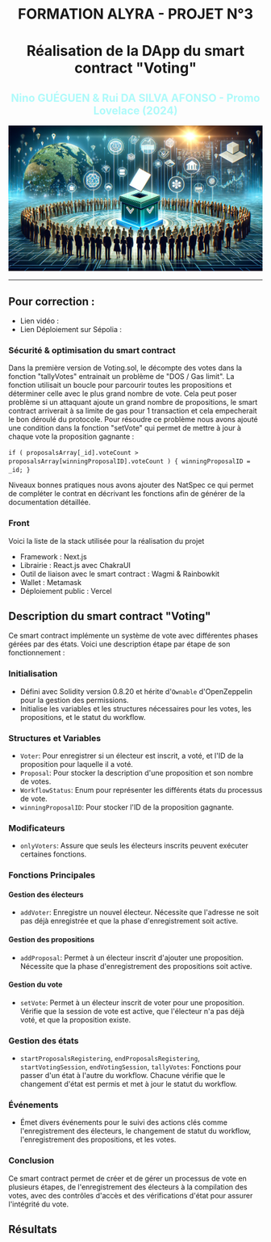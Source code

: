 <h1 align="center">FORMATION ALYRA - PROJET N°3</h1>
<h1 align="center">Réalisation de la DApp du smart contract "Voting"</h1>
<h2 align="center" style="color:#AEFAFA;">Nino GUÉGUEN & Rui DA SILVA AFONSO - Promo Lovelace (2024)</h2>

![Alt text](assets/Voting.webp)

---

## Pour correction :

- Lien vidéo :
- Lien Déploiement sur Sépolia : 

### Sécurité & optimisation du smart contract

Dans la première version de Voting.sol, le décompte des votes dans la fonction "tallyVotes" entrainait un problème de "DOS / Gas limit". La fonction utilisait un boucle pour parcourir toutes les propositions et déterminer celle avec le plus grand nombre de vote. Cela peut poser problème si un attaquant ajoute un grand nombre de propositions, le smart contract arriverait à sa limite de gas pour 1 transaction et cela empecherait le bon déroulé du protocole.
Pour résoudre ce problème nous avons ajouté une condition dans la fonction "setVote" qui permet de mettre à jour à chaque vote la proposition gagnante :

`if (
    proposalsArray[_id].voteCount >
    proposalsArray[winningProposalID].voteCount
) {
    winningProposalID = _id;
}`

Niveaux bonnes pratiques nous avons ajouter des NatSpec ce qui permet de compléter le contrat en décrivant les fonctions afin de générer de la documentation détaillée. 

### Front
Voici la liste de la stack utilisée pour la réalisation du projet
- Framework : Next.js
- Librairie : React.js avec ChakraUI
- Outil de liaison avec le smart contract : Wagmi & Rainbowkit
- Wallet : Metamask
- Déploiement public : Vercel

## Description du smart contract "Voting"

Ce smart contract implémente un système de vote avec différentes phases gérées par des états. Voici une description étape par étape de son fonctionnement :

### Initialisation

- Défini avec Solidity version 0.8.20 et hérite d'`Ownable` d'OpenZeppelin pour la gestion des permissions.
- Initialise les variables et les structures nécessaires pour les votes, les propositions, et le statut du workflow.

### Structures et Variables

- `Voter`: Pour enregistrer si un électeur est inscrit, a voté, et l'ID de la proposition pour laquelle il a voté.
- `Proposal`: Pour stocker la description d'une proposition et son nombre de votes.
- `WorkflowStatus`: Enum pour représenter les différents états du processus de vote.
- `winningProposalID`: Pour stocker l'ID de la proposition gagnante.

### Modificateurs

- `onlyVoters`: Assure que seuls les électeurs inscrits peuvent exécuter certaines fonctions.

### Fonctions Principales

#### Gestion des électeurs

- `addVoter`: Enregistre un nouvel électeur. Nécessite que l'adresse ne soit pas déjà enregistrée et que la phase d'enregistrement soit active.

#### Gestion des propositions

- `addProposal`: Permet à un électeur inscrit d'ajouter une proposition. Nécessite que la phase d'enregistrement des propositions soit active.

#### Gestion du vote

- `setVote`: Permet à un électeur inscrit de voter pour une proposition. Vérifie que la session de vote est active, que l'électeur n'a pas déjà voté, et que la proposition existe.

### Gestion des états

- `startProposalsRegistering`, `endProposalsRegistering`, `startVotingSession`, `endVotingSession`, `tallyVotes`: Fonctions pour passer d'un état à l'autre du workflow. Chacune vérifie que le changement d'état est permis et met à jour le statut du workflow.

### Événements

- Émet divers événements pour le suivi des actions clés comme l'enregistrement des électeurs, le changement de statut du workflow, l'enregistrement des propositions, et les votes.

### Conclusion

Ce smart contract permet de créer et de gérer un processus de vote en plusieurs étapes, de l'enregistrement des électeurs à la compilation des votes, avec des contrôles d'accès et des vérifications d'état pour assurer l'intégrité du vote.

## Résultats

